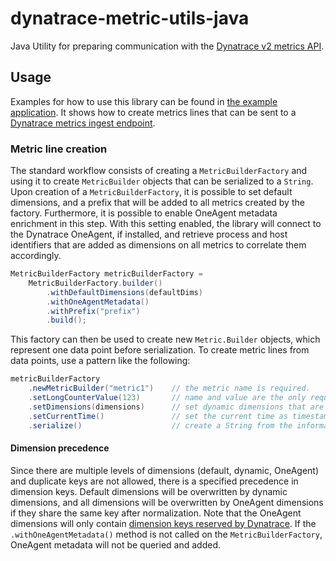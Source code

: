 # dynatrace-metric-utils-java

Java Utility for preparing communication with the [Dynatrace v2 metrics API](https://www.dynatrace.com/support/help/dynatrace-api/environment-api/metric-v2/).

## Usage

Examples for how to use this library can be found in [the example application](example/src/main/java/com/dynatrace/example/App.java).
It shows how to create metrics lines that can be sent to a [Dynatrace metrics ingest endpoint](https://www.dynatrace.com/support/help/dynatrace-api/environment-api/metric-v2/post-ingest-metrics/).

### Metric line creation

The standard workflow consists of creating a `MetricBuilderFactory` and using it to create `MetricBuilder` objects that can be serialized to a `String`.
Upon creation of a `MetricBuilderFactory`, it is possible to set default dimensions, and a prefix that will be added to all metrics created by the factory.
Furthermore, it is possible to enable OneAgent metadata enrichment in this step.
With this setting enabled, the library will connect to the Dynatrace OneAgent, if installed, and retrieve process and host identifiers that are added as dimensions on all metrics to correlate them accordingly.

```java
MetricBuilderFactory metricBuilderFactory =
    MetricBuilderFactory.builder()
        .withDefaultDimensions(defaultDims)
        .withOneAgentMetadata()
        .withPrefix("prefix")
        .build();
```

This factory can then be used to create new `Metric.Builder` objects, which represent one data point before serialization.
To create metric lines from data points, use a pattern like the following:

```java
metricBuilderFactory
    .newMetricBuilder("metric1")    // the metric name is required.
    .setLongCounterValue(123)       // name and value are the only required fields.
    .setDimensions(dimensions)      // set dynamic dimensions that are specific to the current metric.
    .setCurrentTime()               // set the current time as timestamp for the data point.
    .serialize()                    // create a String from the information set above.
```

#### Dimension precedence

Since there are multiple levels of dimensions (default, dynamic, OneAgent) and duplicate keys are not allowed, there is a specified precedence in dimension keys.
Default dimensions will be overwritten by dynamic dimensions, and all dimensions will be overwritten by OneAgent dimensions if they share the same key after normalization.
Note that the OneAgent dimensions will only contain [dimension keys reserved by Dynatrace](https://www.dynatrace.com/support/help/how-to-use-dynatrace/metrics/metric-ingestion/metric-ingestion-protocol/#syntax).
If the `.withOneAgentMetadata()` method is not called on the `MetricBuilderFactory`, OneAgent metadata will not be queried and added.
